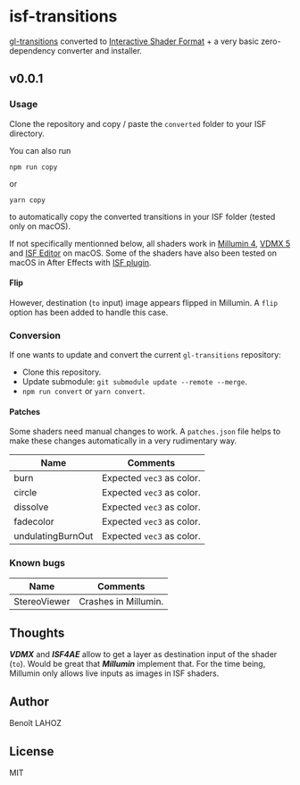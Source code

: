 # isf-transitions

[gl-transitions](https://github.com/gl-transitions/gl-transitions) converted to [Interactive Shader Format](https://editor.isf.video/) + a very basic zero-dependency converter and installer.

## v0.0.1

### Usage

Clone the repository and copy / paste the `converted` folder to your ISF directory.

You can also run

`npm run copy`

or

`yarn copy`

to automatically copy the converted transitions in your ISF folder (tested only on macOS).

If not specifically mentionned below, all shaders work in [Millumin 4](https://www.millumin.com/v4/index.php), [VDMX 5](https://vidvox.net/) and [ISF Editor](https://isf.vidvox.net/desktop-editor/) on macOS. Some of the shaders have also been tested on macOS in After Effects with [ISF plugin](https://github.com/baku89/ISF4AE).

#### Flip

However, destination (`to` input) image appears flipped in Millumin.
A `flip` option has been added to handle this case.

### Conversion

If one wants to update and convert the current `gl-transitions` repository:

- Clone this repository.
- Update submodule: `git submodule update --remote --merge`.
- `npm run convert` or `yarn convert`.

#### Patches

Some shaders need manual changes to work.
A `patches.json` file helps to make these changes automatically in a very rudimentary way.

| Name              | Comments                  |
| ----------------- | ------------------------- |
| burn              | Expected `vec3` as color. |
| circle            | Expected `vec3` as color. |
| dissolve          | Expected `vec3` as color. |
| fadecolor         | Expected `vec3` as color. |
| undulatingBurnOut | Expected `vec3` as color. |

### Known bugs

| Name         | Comments             |
| ------------ | -------------------- |
| StereoViewer | Crashes in Millumin. |

## Thoughts

**_VDMX_** and **_ISF4AE_** allow to get a layer as destination input of the shader (`to`). Would be great that **_Millumin_** implement that.
For the time being, Millumin only allows live inputs as images in ISF shaders.

## Author

Benoît LAHOZ

## License

MIT
